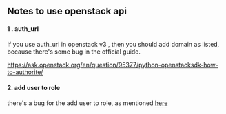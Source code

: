 ## Notes to use openstack api

#### 1 . auth_url

If you use auth_url in openstack v3 , then you should add domain as listed, because there's some bug in the official guide.

https://ask.openstack.org/en/question/95377/python-openstacksdk-how-to-authorite/

#### 2. add user to role 

there's a bug for the add user to role, as mentioned [here](https://bugs.launchpad.net/python-openstacksdk/+bug/1680446)

